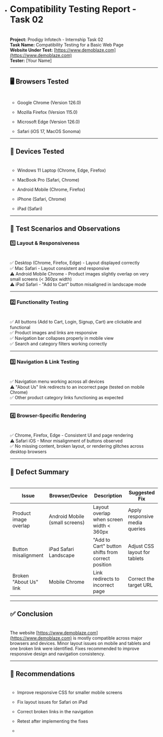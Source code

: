 *   # Compatibility Testing Report - Task 02
    
    # 
    
    **Project:** Prodigy Infotech - Internship Task 02  
    **Task Name:** Compatibility Testing for a Basic Web Page  
    **Website Under Test:** [https://www.demoblaze.com](https://www.demoblaze.com)  
    **Tester:** \[Your Name\]
    
    * * *
    
    ## 🖥️ Browsers Tested
    
    # 
    
    *   Google Chrome (Version 126.0)
        
    *   Mozilla Firefox (Version 115.0)
        
    *   Microsoft Edge (Version 126.0)
        
    *   Safari (iOS 17, MacOS Sonoma)
        
    
    * * *
    
    ## 📱 Devices Tested
    
    # 
    
    *   Windows 11 Laptop (Chrome, Edge, Firefox)
        
    *   MacBook Pro (Safari, Chrome)
        
    *   Android Mobile (Chrome, Firefox)
        
    *   iPhone (Safari, Chrome)
        
    *   iPad (Safari)
        
    
    * * *
    
    ## 🔧 Test Scenarios and Observations
    
    ### 1️⃣ Layout & Responsiveness
    
    # 
    
    ✅ Desktop (Chrome, Firefox, Edge) - Layout displayed correctly  
    ✅ Mac Safari - Layout consistent and responsive  
    ⚠️ Android Mobile Chrome - Product images slightly overlap on very small screens (< 360px width)  
    ⚠️ iPad Safari - "Add to Cart" button misaligned in landscape mode
    
    * * *
    
    ### 2️⃣ Functionality Testing
    
    # 
    
    ✅ All buttons (Add to Cart, Login, Signup, Cart) are clickable and functional  
    ✅ Product images and links are responsive  
    ✅ Navigation bar collapses properly in mobile view  
    ✅ Search and category filters working correctly
    
    * * *
    
    ### 3️⃣ Navigation & Link Testing
    
    # 
    
    ✅ Navigation menu working across all devices  
    ⚠️ "About Us" link redirects to an incorrect page (tested on mobile Chrome)  
    ✅ Other product category links functioning as expected
    
    * * *
    
    ### 4️⃣ Browser-Specific Rendering
    
    # 
    
    ✅ Chrome, Firefox, Edge - Consistent UI and page rendering  
    ⚠️ Safari iOS - Minor misalignment of buttons observed  
    ✅ No missing content, broken layout, or rendering glitches across desktop browsers
    
    * * *
    
    ## 🐞 Defect Summary
    
    # 
    
    | Issue | Browser/Device | Description | Suggested Fix |
    | --- | --- | --- | --- |
    | Product image overlap | Android Mobile (small screens) | Layout overlap when screen width < 360px | Apply responsive media queries |
    | Button misalignment | iPad Safari Landscape | "Add to Cart" button shifts from correct position | Adjust CSS layout for tablets |
    | Broken "About Us" link | Mobile Chrome | Link redirects to incorrect page | Correct the target URL |
    
    * * *
    
    ## ✅ Conclusion
    
    # 
    
    The website [https://www.demoblaze.com](https://www.demoblaze.com) is mostly compatible across major browsers and devices. Minor layout issues on mobile and tablets and one broken link were identified. Fixes recommended to improve responsive design and navigation consistency.
    
    * * *
    
    ## 📌 Recommendations
    
    # 
    
    *   Improve responsive CSS for smaller mobile screens
        
    *   Fix layout issues for Safari on iPad
        
    *   Correct broken links in the navigation
        
    *   Retest after implementing the fixes
        
    
    *